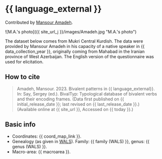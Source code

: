 # {{ language_external }}
Contributed by [Mansour Amadeh](https://www.researchgate.net/profile/Seyedmansour-Amadeh).

![M.A.'s photo]({{ site_url_j }}/images/Amadeh.jpg "M.A.'s photo")

The dataset below comes from Mukri Central Kurdish. The data were provided by Mansour Amadeh in his capacity of a native speaker in {{ data_collection_year }}, originally coming from Mahabad in the Iranian province of West Azerbaijan. The English version of the questionnaire was used for elicitation.

## How to cite
> Amadeh, Mansour. 2023. Bivalent patterns in {{ language_external}}. 
> In: Say, Sergey (ed.). BivalTyp: Typological database of bivalent verbs and their encoding frames. 
> (Data first published on {{ initial_release_date }}; 
> last revised on {{ last_release_date }}.) (Available online at {{ site_url }}, 
> Accessed on {{ today }}.)

## Basic info
- Coordinates: {{ coord_map_link }}.
- Genealogy (as given in [WALS](https://wals.info/)). Family: {{ family (WALS) }}, genus: {{ genus (WALS) }}.
- Macro-area: {{ macroarea }}.

